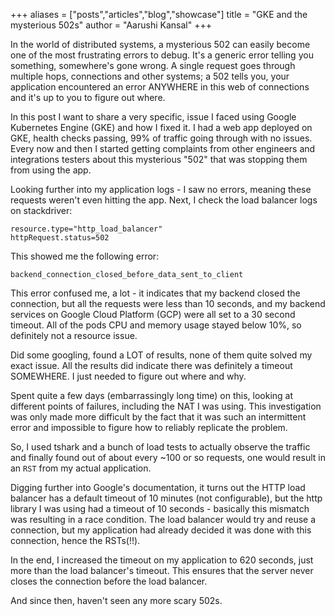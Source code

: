 +++
aliases = ["posts","articles","blog","showcase"]
title = "GKE and the mysterious 502s"
author = "Aarushi Kansal"
+++

In the world of distributed systems, a mysterious 502 can easily become one of the most frustrating errors to debug. It's a generic error telling you something, somewhere's gone wrong. A single request goes through multiple hops, connections and other systems; a 502 tells you, your application encountered an error ANYWHERE in this web of connections and it's up to you to figure out where. 

In this post I want to share a very specific, issue I faced using Google Kubernetes Engine (GKE) and how I fixed it. I had a web app deployed on GKE, health checks passing, 99% of traffic going through with no issues. Every now and then I started getting complaints from other engineers and integrations testers about this mysterious "502" that was stopping them from using the app. 

Looking further into my application logs - I saw no errors, meaning these requests weren't even hitting the app. Next, I check the load balancer logs on stackdriver: 

```
resource.type="http_load_balancer"
httpRequest.status=502

```

This showed me the following error: 

``
backend_connection_closed_before_data_sent_to_client 
``

This error confused me, a lot - it indicates that my backend closed the connection, but all the requests were less than 10 seconds, and my backend services on Google Cloud Platform (GCP) were all set to a 30 second timeout. All of the pods CPU and memory usage stayed below 10%, so definitely not a resource issue.

Did some googling, found a LOT of results, none of them quite solved my exact issue. All the results did indicate there was definitely a timeout SOMEWHERE. I just needed to figure out where and why. 

Spent quite a few days (embarrassingly long time) on this, looking at different points of failures, including the NAT I was using. This investigation was only made more difficult by the fact that it was such an intermittent error and impossible to figure how to reliably replicate the problem. 

So, I used tshark and a bunch of load tests to actually observe the traffic and finally found out of about every ~100 or so requests, one would result in an ``RST`` from my actual application. 

Digging further into Google's documentation, it turns out the HTTP load balancer has a default timeout of 10 minutes (not configurable), but the http library I was using had a timeout of 10 seconds - basically this mismatch was resulting in a race condition. The load balancer would try and reuse a connection, but my application had already decided it was done with this connection, hence the RSTs(!!).

In the end, I increased the timeout on my application to 620 seconds, just more than the load balancer's timeout. This ensures that the server never closes the connection before the load balancer. 

And since then, haven't seen any more scary 502s. 

